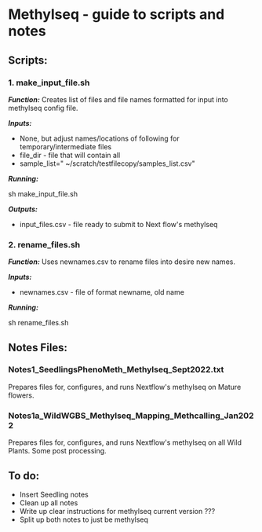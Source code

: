 # Methylseq - guide to scripts and notes

## Scripts:

### 1. make_input_file.sh
***Function:*** 
Creates list of files and file names formatted for input into methylseq config file.

***Inputs:***
* None, but adjust names/locations of following for temporary/intermediate files 
* file_dir - file that will contain all 
* sample_list=" ~/scratch/testfilecopy/samples_list.csv"

***Running:***

sh make_input_file.sh

***Outputs:***
* input_files.csv - file ready to submit to Next flow's methylseq

### 2. rename_files.sh 
***Function:*** 
Uses newnames.csv to rename files into desire new names.

***Inputs:***
* newnames.csv - file of format newname, old name

***Running:***

sh rename_files.sh

## Notes Files:

### Notes1_SeedlingsPhenoMeth_Methylseq_Sept2022.txt

Prepares files for, configures, and runs Nextflow's methylseq on Mature flowers.

### Notes1a_WildWGBS_Methylseq_Mapping_Methcalling_Jan2022


Prepares files for, configures, and runs Nextflow's methylseq on all Wild Plants. Some post processing.


## To do:
* Insert Seedling notes
* Clean up all notes
* Write up clear instructions for methylseq current version ???
* Split up both notes to just be methylseq